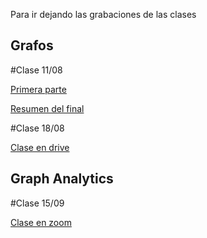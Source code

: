 Para ir dejando las grabaciones de las clases

## Grafos

#Clase 11/08 

[Primera parte](https://zoom.us/rec/share/v_ZlfrrCz3pLE4nWtW_ZAp5-Jdm_eaa82iJL_aUJnkmAUnEfW4XoLA8-I3FpBgHN)

[Resumen del final](https://zoom.us/rec/share/3JIoIZ_U11lOX5HSxW3HCp4bJYfZT6a8gXBPrqJfzUakC07DOh8TcyVcOvzou0fF)

#Clase 18/08

[Clase en drive](https://drive.google.com/file/d/1Ub18dyZ7eyFKBc08zWzSrJOqho9bv8Yr/view?usp=sharing)

## Graph Analytics

#Clase 15/09

[Clase en zoom](https://zoom.us/rec/share/PJfDeNRkkuOxsyff-xCF1tnF_LU-LMPoBQWzVBvrs-c1pDZcWypCH3AdG59DE5D2.Qb7YQnpHlp_-1Sin)



